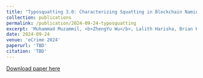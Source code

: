 ```yaml
---
title: "Typosquatting 3.0: Characterizing Squatting in Blockchain Naming Systems"
collection: publications
permalink: /publication/2024-09-24-typosquatting
excerpt: 'Muhammad Muzammil, <b>ZhengYu Wu</b>, Lalith Harisha, Brian Kondracki, Nick Nikiforakis'
date: 2024-09-24
venue: 'eCrime 2024'
paperurl: 'TBD'
citation: 'TBD'
---
```

[Download paper here]()

